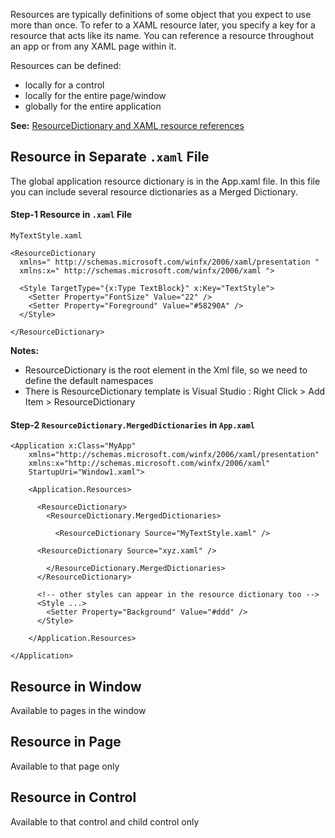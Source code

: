 Resources are typically definitions of some object that you expect to use more than once. To refer to a XAML resource later, you specify a key for a resource that acts like its name. You can reference a resource throughout an app or from any XAML page within it.

Resources can be defined: 
* locally for a control
* locally for the entire page/window
* globally for the entire application

**See:** [ResourceDictionary and XAML resource references](https://docs.microsoft.com/en-us/windows/uwp/design/controls-and-patterns/resourcedictionary-and-xaml-resource-references)

## Resource in Separate `.xaml` File
The global application resource dictionary is in the App.xaml file. In this file you can include several resource dictionaries as a Merged Dictionary.

#### Step-1 Resource in `.xaml` File
`MyTextStyle.xaml`
```
<ResourceDictionary 
  xmlns=" http://schemas.microsoft.com/winfx/2006/xaml/presentation "
  xmlns:x=" http://schemas.microsoft.com/winfx/2006/xaml ">
  
  <Style TargetType="{x:Type TextBlock}" x:Key="TextStyle">
    <Setter Property="FontSize" Value="22" />
    <Setter Property="Foreground" Value="#58290A" />
  </Style>
  
</ResourceDictionary>
```
**Notes:**
* ResourceDictionary is the root element in the Xml file, so we need to define the default namespaces
* There is ResourceDictionary template is Visual Studio : Right Click > Add Item > ResourceDictionary

#### Step-2 `ResourceDictionary.MergedDictionaries` in `App.xaml`
```
<Application x:Class="MyApp"
    xmlns="http://schemas.microsoft.com/winfx/2006/xaml/presentation"
    xmlns:x="http://schemas.microsoft.com/winfx/2006/xaml"
    StartupUri="Window1.xaml">
    
    <Application.Resources>
	
      <ResourceDictionary>
        <ResourceDictionary.MergedDictionaries>
		
          <ResourceDictionary Source="MyTextStyle.xaml" />
	  
	  <ResourceDictionary Source="xyz.xaml" />
		  
        </ResourceDictionary.MergedDictionaries>
      </ResourceDictionary>
	  
      <!-- other styles can appear in the resource dictionary too -->
      <Style ...>
        <Setter Property="Background" Value="#ddd" />
      </Style>
	  
    </Application.Resources>
    
</Application>
```


## Resource in Window
Available to pages in the window

## Resource in Page
Available to that page only

## Resource in Control
Available to that control and child control only






